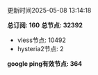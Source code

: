 更新时间2025-05-08 13:14:18

**总订阅: 160**
**总节点: 32392**
- vless节点: 10492
- hysteria2节点: 2

**google ping有效节点: 364**
